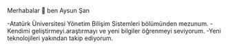 Merhabalar  👋 ben Aysun Şan

-Atatürk Üniversitesi Yönetim Bilişim Sistemleri bölümünden mezunum.
-Kendimi geliştirmeyi.araştırmayı ve yeni bilgiler öğrenmeyi seviyorum.
-Yeni teknolojileri yakından takip ediyorum.














